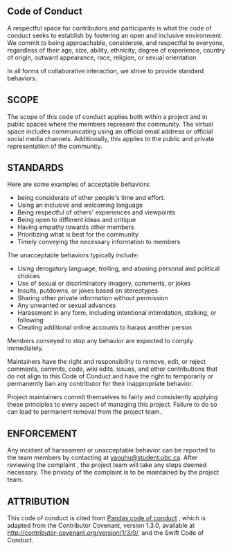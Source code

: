 <!-- #region -->
## Code of Conduct

A respectful space for contributors and participants is what the code of conduct seeks to establish by fostering an open and inclusive environment. We commit to being approachable, considerate, and respectful to everyone, regardless of their age, size, ability, ethnicity, degree of experience, country of origin, outward appearance, race, religion, or sexual orientation.

In all forms of collaborative interaction, we strive to provide standard behaviors.

## SCOPE 

The scope of this code of conduct applies both within a project and in public spaces where the members represent the community. The virtual space includes communicating using an official email address or official social media channels. Additionally, this applies to the public and private representation of the community.

 
## STANDARDS
Here are some examples of acceptable behaviors: 

- being considerate of other people's time and effort.
- Using an inclusive and welcoming language
- Being respectful of others' experiences and viewpoints 
- Being open to different ideas and critique
- Having empathy towards other members
- Prioritizing what is best for the community
- Timely conveying the necessary information to members
 

The unacceptable behaviors typically include:

- Using derogatory language, trolling, and abusing personal and political choices
- Use of sexual or discriminatory imagery, comments, or jokes
- Insults, putdowns, or jokes based on stereotypes
- Sharing other private information without permission
- Any unwanted or sexual advances
- Harassment in any form, including intentional intimidation, stalking, or following
- Creating additional online accounts to harass another person

Members conveyed to stop any behavior are expected to comply immediately.

Maintainers have the right and responsibility to remove, edit, or reject comments, commits, code, wiki edits, issues, and other contributions that do not align to this Code of Conduct and have the right to temporarily or permanently ban any contributor for their inappropriate behavior.

Project maintainers commit themselves to fairly and consistently applying these principles to every aspect of managing this project. Failure to do so can lead to permanent removal from the project team.

## ENFORCEMENT 

Any incident of harassment or unacceptable behavior can be reported to the team members by contacting at yaouhu@student.ubc.ca. After reviewing the complaint , the project team will take any steps deemed necessary. The privacy of the complaint is to be maintained by the project team.


## ATTRIBUTION 

This code of conduct is cited from [Pandas code of conduct](https://github.com/pandas-dev/pandas-governance/blob/master/code-of-conduct.md) , which is adapted from the Contributor Covenant, version 1.3.0, available at http://contributor-covenant.org/version/1/3/0/, and the Swift Code of Conduct.
<!-- #endregion -->
